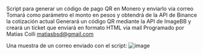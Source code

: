 Script para generar un código de pago QR en Monero y enviarlo via correo
Tomará como parámetro el monto en pesos y obtendrá de la API de Binance la cotización actual
Generará un código QR mediante la API de ImageBB y creará un ticket que enviará en formato HTML via mail
Programado por Matias Colli <matiasbsd@gmail.com>

Una muestra de un correo enviado con el script:
![image](https://github.com/matiasbsd/xmrqrpayment/assets/135914624/c009e523-4c94-498d-bc67-e09ed760b665)

